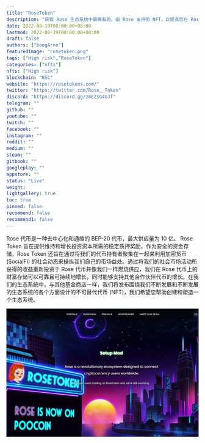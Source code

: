 ```yaml
---
title: "RoseToken"
description: "获取 Rose 生态系统中最稀有的、由 Rose 支持的 NFT，以提高您在 Rose Finance 上的质押乘数."
date: 2022-08-19T00:00:00+08:00
lastmod: 2022-08-19T00:00:00+08:00
draft: false
authors: ["boogArno"]
featuredImage: "rosetoken.png"
tags: ["High risk","RoseToken"]
categories: ["nfts"]
nfts: ["High risk"]
blockchain: "BSC"
website: "https://rosetokens.com/"
twitter: "https://twitter.com/Rose__Token"
discord: "https://discord.gg/zmEZsG4GJT"
telegram: ""
github: ""
youtube: ""
twitch: ""
facebook: ""
instagram: ""
reddit: ""
medium: ""
steam: ""
gitbook: ""
googleplay: ""
appstore: ""
status: "Live"
weight: 
lightgallery: true
toc: true
pinned: false
recommend: false
recommend1: false
---
```

Rose 代币是一种去中心化和通缩的 BEP-20 代币，最大供应量为 10 亿。 Rose Token 旨在提供维持和增长投资资本所需的稳定质押奖励，作为安全的资金存储，Rose Token 还旨在通过将我们的代币持有者聚集在一起来利用加密货币 (SocialFi) 的社会动态来操纵我们自己的市场益处。通过将我们的社会市场活动所获得的收益重新投资于 Rose 代币并像我们一样燃烧供应，我们在 Rose 代币上的财富存储可以可靠且可持续地增长，同时能够支持其他合作伙伴代币的增长。在我们的生态系统中，与其他基金商店一样，我们将发布围绕我们不断发展和不断发展的生态系统的各个方面设计的不可替代代币 (NFT)，我们希望您帮助创建和塑造一个生态系统。

![rosetoken-dapp-collectibles-bsc-image1_5c442c5add29039b44ab48cd4c159ff5](rosetoken-dapp-collectibles-bsc-image1_5c442c5add29039b44ab48cd4c159ff5.png)